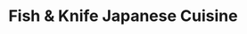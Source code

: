 ---
layout: place
title: "Fish & Knife Japanese Cuisine"
permalink: /texas/trophy-club/fish-knife-japanese-cuisine.html
stateAbbr: TX
stateName: Texas
cityName: Trophy Club
seo:
  name: "Fish & Knife Japanese Cuisine"
  type: Restaurant
  links: http://fishknife99.com/
description: "Fish & Knife Japanese Cuisine serves delicious sushi in Trophy Club, Texas. Try fresh Japanese dishes for a great dining experience. "
place_id: ChIJs-ClE27RTYYRRrx3LGW592s
photos:
  - name: >-
      places/ChIJs-ClE27RTYYRRrx3LGW592s/photos/AeeoHcL9XVYB1oKq9R4MXExpr2ha_4v9MoQBuP0VTCWsGNmccCpMC7IQfvKep-KcFAV2x1HlGrlm6G0L5HJxcQ_6iNyxLxbNu1f1rV68FU6YYDFN7IkjVonEfHZ17XaFx39ec8sB2KoEkGLnl1jxJCAqPAwT2hs9JGK3dvYRshJTfDgW8Qfc905mX1NEGBZ4yneU76bfEGQQOEPg09ukkbaIseWBHkdrAImMEXG7Dqg45V7-OyIXv1bl4hsIAnUBxNbh49uBwmyCevKhLUK3P2cdFHWLSBkbscEm4hCTorOTHqp68ON93PiLm3xPh9ij4HX-1MQK8sujFRLGBSMBJQP4zAf6IOaypxZ6kiuAqBjmUwDaHsuC_d_FSblCCfrdSwnsMkBE0scmJbNdvEc3bRPYljiY-hntMvQSe0ctdFhrXPuFdm0
    widthPx: 4032
    heightPx: 3024
    authorAttributions:
      - displayName: Charles Lair
        uri: https://maps.google.com/maps/contrib/109770058283785449584
        photoUri: >-
          https://lh3.googleusercontent.com/a/ACg8ocLfZgIW34gne5ABOiD5KQRYnhaRg_PO7uOXBsCk7pLhMUTw9A=s100-p-k-no-mo
    flagContentUri: >-
      https://www.google.com/local/imagery/report/?cb_client=maps_api_places.places_api&image_key=!1e10!2sCIHM0ogKEICAgID42-2GxwE&hl=en-US
    googleMapsUri: >-
      https://www.google.com/maps/place//data=!3m4!1e2!3m2!1sCIHM0ogKEICAgID42-2GxwE!2e10!4m2!3m1!1s0x864dd16e13a5e0b3:0x6bf7b9652c77bc46
  - name: >-
      places/ChIJs-ClE27RTYYRRrx3LGW592s/photos/AeeoHcIQu-8NKnjtSx32x_7_K23YbK1kbzXX-e-vEmlGhQmTi8Oz4D9PzD9gEFJAMH9XW9ldLGCwQKTZR90SaksBMWwAKkfyrcQG8Xyebcd4lgo-Y-87ja7E5d-8-Y1n8pbrUqG_ZyMx2LSMWk25Cp1SEdlyraTp5PiDQQMx9_plRNSt2RJ8vqbwml8p5ye-Zdjiiw-Rd1w8lEc6vFSb0spbzNLIGq0fvZVlHoMWeGhi7zKByraK_5ORUhSOSPrr0quoUpvjHf6JI5_E0E984p5h028wQURcW-IoxzgbIRpjqloqsr1LTYsWUx7XcmwIhdvZQLCyrr5yqR16oKRFS12I6u4D9_OntoDB6z2YbPpxLZaWU0X-0E9e7xxdV-P6T5ZzNamfAvJlyZGtvwY3h_am71G0fMXSYBOtyVWG2WuJbas
    widthPx: 4032
    heightPx: 3024
    authorAttributions:
      - displayName: Cap'n
        uri: https://maps.google.com/maps/contrib/105298958847405797764
        photoUri: >-
          https://lh3.googleusercontent.com/a/ACg8ocK3VV8gUsTrr_48DhjDBXxNnerRVd9wCohDeF6hZ0BGSLGivQ=s100-p-k-no-mo
    flagContentUri: >-
      https://www.google.com/local/imagery/report/?cb_client=maps_api_places.places_api&image_key=!1e10!2sCIHM0ogKEICAgIDHlMjpXQ&hl=en-US
    googleMapsUri: >-
      https://www.google.com/maps/place//data=!3m4!1e2!3m2!1sCIHM0ogKEICAgIDHlMjpXQ!2e10!4m2!3m1!1s0x864dd16e13a5e0b3:0x6bf7b9652c77bc46
  - name: >-
      places/ChIJs-ClE27RTYYRRrx3LGW592s/photos/AeeoHcKc1aiCfUjYZnBIihWndOjCJqtiwTUASap988cyFY2olG1h0SJx-pv620tHkR9wIE1KTB0XrwxsdiVT5WILuv04rKtgmsrr8qDp_frAIBEg4O3YGbLn97x6V8cI3DT8diT3IRZgvoZDsxlPlf7Af5oYAq7Bof6HjQ2udbl8c0rxfX_QgNzPh_68uHnk9RgkwBIeeH3p9d9omrrblACXnZwhF1SBw8A4CS7wfnn0_oGFSzTx-cLBBBnedv9noo86qwbg6NhuFuOttvCOd6d03AsbqnPDC2xjjUrTn1Ntnx5DulSff_yBQgj-TETHkjZwKFqP7GlUDWKqEve-x-eJGIrxZzm1f37uDl3vtvwUmMeDTKQHM0BBq6NejWZkGUKy_2YiImW43zMRQUOlc0kNLlwPTJceRAy0nwE3UhTqS_id2WE
    widthPx: 3000
    heightPx: 4000
    authorAttributions:
      - displayName: prad
        uri: https://maps.google.com/maps/contrib/110419117655161906175
        photoUri: >-
          https://lh3.googleusercontent.com/a/ACg8ocJp9i8v1Gn_nwRAQQ_ArWcJR54A6823u6-OiKzz-qcW8yCIAVf1=s100-p-k-no-mo
    flagContentUri: >-
      https://www.google.com/local/imagery/report/?cb_client=maps_api_places.places_api&image_key=!1e10!2sCIHM0ogKEICAgIC50bWzsgE&hl=en-US
    googleMapsUri: >-
      https://www.google.com/maps/place//data=!3m4!1e2!3m2!1sCIHM0ogKEICAgIC50bWzsgE!2e10!4m2!3m1!1s0x864dd16e13a5e0b3:0x6bf7b9652c77bc46
  - name: >-
      places/ChIJs-ClE27RTYYRRrx3LGW592s/photos/AeeoHcKvLlECK6rU34cXUGae_neBn0LiETRrb3dFTxq9f-f-7HBlEf7lNr7QINcGfWkhMdSEsQvRqWq86grCfToX9FG1oSAM_l_VAM32KZEncfWqF0Zz_P2br226GkwPOPzBYkihzLn5e_vy1q3eqNVkds3P2NYGiwWGFd558MhDHMiKV9ugj1S6hHpop4uJn9MWyG87bl-d6e2kmp4OislMD6Jy7GIUItp6iHoVM_j9AlHmhyJHggx9NQ7XuhuX5UGGOwlXSwH2gt5KBJoBgDvV4wc9e0TPyagLhRb_sEFPeuMDpvfC1yPYf_5LRVJPMB27N2xRgVyENcSGe_mOI70hFgjOxqIkCzoerb20cBJqq4YcPrb133X36PM4fqVgUiok1983Z3KFR0ITsLykkKUb7Aj7FELXSCTp_Xb9nA6DUyM
    widthPx: 4032
    heightPx: 3024
    authorAttributions:
      - displayName: Harrison Barclay
        uri: https://maps.google.com/maps/contrib/111859024006662595032
        photoUri: >-
          https://lh3.googleusercontent.com/a-/ALV-UjVYTda0Bt6Jihz7HVgCyQiiyxVGDuNHvuZ0LHvlrs9iU1ZHyM6t=s100-p-k-no-mo
    flagContentUri: >-
      https://www.google.com/local/imagery/report/?cb_client=maps_api_places.places_api&image_key=!1e10!2sCIHM0ogKEICAgIDR7_b5WA&hl=en-US
    googleMapsUri: >-
      https://www.google.com/maps/place//data=!3m4!1e2!3m2!1sCIHM0ogKEICAgIDR7_b5WA!2e10!4m2!3m1!1s0x864dd16e13a5e0b3:0x6bf7b9652c77bc46
  - name: >-
      places/ChIJs-ClE27RTYYRRrx3LGW592s/photos/AeeoHcLd5Ugul7ceeQXL-DKMzLw4FadxTHIOr7paWODtekbIKm0cRp3-wM7OuQdPb3nSvLGWL12Ee1XDPbWnoDT_fAfLLZR3pxTfP234k4m2pejg0-qi-GDAtPqnMAfeNtOO1VTHkRNyeoQ8sti9LRFQuJV7WXP-XwNogir8jZcOSmk7NIewv8TSyTCP_c3fNGk1F6ASlBFus-mV7HTDA1HmSbDQFymhQoX8reCFK6Uui8gMxhxsPEwlh1Jvre294i-CqIUuDuNk3UB1bfnPonYiuM9ahbvYvzDoduuLEWyiu9dXb3qu9jdC5XjRLucEdcMLwni6-hqSSZO9mAchTsmAmW1bYCZbYaAdInb3_KkQDEq-XtfPMaRilQ8UDFjVGPaUTQfnx6A_ppB41MbZ_l7PuJ4xuwLY2P1hbFN-HifNiAiXvLtX
    widthPx: 4032
    heightPx: 3024
    authorAttributions:
      - displayName: Chaz D
        uri: https://maps.google.com/maps/contrib/110982037243035769122
        photoUri: >-
          https://lh3.googleusercontent.com/a/ACg8ocJCzRTaRvo6KWszjvgH-d8Tg08avpJAkOybF3yXVy12XyoyRQ=s100-p-k-no-mo
    flagContentUri: >-
      https://www.google.com/local/imagery/report/?cb_client=maps_api_places.places_api&image_key=!1e10!2sCIHM0ogKEICAgID2_cjwwQE&hl=en-US
    googleMapsUri: >-
      https://www.google.com/maps/place//data=!3m4!1e2!3m2!1sCIHM0ogKEICAgID2_cjwwQE!2e10!4m2!3m1!1s0x864dd16e13a5e0b3:0x6bf7b9652c77bc46
  - name: >-
      places/ChIJs-ClE27RTYYRRrx3LGW592s/photos/AeeoHcLy8GyGjJrc1T8ccwlbOR72fseOpFsjGT6620JQfS1-b0NDdAJCiyiWq67-i2XBrGnB22itFiClL8crLPD1cZhFMRKOSrJyxKXbOESNHGmKItxnMMoAruOQYOtGWdsL1YN056WAZnbkS1DN_i3-eJtIIA6uhzwMC9PJIadP-ghEVujuS_4HuJCGkMLpWi2bpP70nFG_6H7066QMcTsilGS55aXKoQnx5cO31hyIi6HocbypaM8GPm7sGCmZUR_Zx8WiAJcwLIVRdS5UQ0sexuXrpbOSZfEYwVuha9URaNLw8ZLHTunStann8y3AsUnwgiZ8LG-1d2t_i0U5MZ3mu0e7xvkZ36xsvnOK2AXYaOZnPV8hOb0vCbKqrp-3di4cKMOnqC9DvEJ3fctlF1kiDQTjZ15dAFTAKT4-U8K7qlWeTw
    widthPx: 4032
    heightPx: 3024
    authorAttributions:
      - displayName: Chaz D
        uri: https://maps.google.com/maps/contrib/110982037243035769122
        photoUri: >-
          https://lh3.googleusercontent.com/a/ACg8ocJCzRTaRvo6KWszjvgH-d8Tg08avpJAkOybF3yXVy12XyoyRQ=s100-p-k-no-mo
    flagContentUri: >-
      https://www.google.com/local/imagery/report/?cb_client=maps_api_places.places_api&image_key=!1e10!2sCIHM0ogKEICAgID2_cjoXg&hl=en-US
    googleMapsUri: >-
      https://www.google.com/maps/place//data=!3m4!1e2!3m2!1sCIHM0ogKEICAgID2_cjoXg!2e10!4m2!3m1!1s0x864dd16e13a5e0b3:0x6bf7b9652c77bc46
  - name: >-
      places/ChIJs-ClE27RTYYRRrx3LGW592s/photos/AeeoHcL52kLEOXQf3RbXz1FgwaGifRFOUIUJCK0SEiexkn6enhCq_M2W7-RA-4AD3UhDJwB6R2GZW8THAHXRsGxChKJCdy9uJOIU60i7U0lPZOZUIXzfu1f19AQWpvc9y1W5sRZC5oYFGekb-ch8_932zUwWpVahr78_uixmoZ84S8BRZGAALqBfnUcSToQyK57EItBnxTg22eLHJ3aNl3FetPmlwBBN5wvuUoP81hq2saWyBhcW5id8iRrITAr2uMmWc1Jv5SIkwBJnl-7G0_9xo0PQZk7VAat45ag1uWNkV8mBRmBcibfFEI0hn-cFlcHbIQD7RPL0JQBT-cudP4sUrr4YBNaG2tcibQXBb27ow5lX3m7OL8ARcmUnmi21W6Aa4f-_-ygiMMhy9lo1_gIlW6QuNBjbjsZlKzdj1FhuxbA
    widthPx: 4080
    heightPx: 3072
    authorAttributions:
      - displayName: Jana McLaughlin
        uri: https://maps.google.com/maps/contrib/100197819751459613880
        photoUri: >-
          https://lh3.googleusercontent.com/a/ACg8ocKOvpypRYX-rgrL-0iPjmzfg7xuIHGnkoR3MNneoHMlBZaNSQ=s100-p-k-no-mo
    flagContentUri: >-
      https://www.google.com/local/imagery/report/?cb_client=maps_api_places.places_api&image_key=!1e10!2sCIHM0ogKEICAgIDB0ZnwaQ&hl=en-US
    googleMapsUri: >-
      https://www.google.com/maps/place//data=!3m4!1e2!3m2!1sCIHM0ogKEICAgIDB0ZnwaQ!2e10!4m2!3m1!1s0x864dd16e13a5e0b3:0x6bf7b9652c77bc46
  - name: >-
      places/ChIJs-ClE27RTYYRRrx3LGW592s/photos/AeeoHcJ9ae5OU8TrzIy_CEWX6PeYsgWEkgm0LnL2Q5TgxDUvXREVjvc7GLakyZp66T63dUI5M-MvDJhtdnzSzYGiwhOMdqCjuFk_hRXBNeYEjk47V_9DL1SeVDPj9BU2h9w6WsJ0-6cDBKznC5fECXrlgwwm97PQ5PyJd-qL1OnlT_P9jCa8eVMUzZFrSAePapslch0ZdWvY8kwudjOKzDCUiCruYu4mMqD2_LYSe93bpH6jlepDosbKbmgtqrs9kOa4wx8JEsRY7JdUTKKKcc-SoRZQlcGP5WL27mOPXaNJJNc5uddbIm4eJoRj9U5dYCrSzL8leNiolmp3d9uDaRnz0AF5ENgoM1ztLgUoK0D60EIuwq7rYi0BWtDk7z7UMhXwqYt-IZxJIprmDIxmJBaU2y1EG06SRp9iyXlteBXJfkM
    widthPx: 4080
    heightPx: 3060
    authorAttributions:
      - displayName: Ruby Diaz
        uri: https://maps.google.com/maps/contrib/108330676926690855485
        photoUri: >-
          https://lh3.googleusercontent.com/a-/ALV-UjXcWsPJZngxN0r3Qzwkoy4mxo_Xyj260bDgtAfqmU9qj6iNJNyz=s100-p-k-no-mo
    flagContentUri: >-
      https://www.google.com/local/imagery/report/?cb_client=maps_api_places.places_api&image_key=!1e10!2sCIHM0ogKEICAgICDwZTLNQ&hl=en-US
    googleMapsUri: >-
      https://www.google.com/maps/place//data=!3m4!1e2!3m2!1sCIHM0ogKEICAgICDwZTLNQ!2e10!4m2!3m1!1s0x864dd16e13a5e0b3:0x6bf7b9652c77bc46
  - name: >-
      places/ChIJs-ClE27RTYYRRrx3LGW592s/photos/AeeoHcImgfJgLzax5c-dKEt9FA9bdfp-2iUFzLvoPHsKQ8V-VaO_bMU_froVyLoTpaEmWdA41__dP_OuZUMRSikaGe3MDWhHqJk2bTLlNOeSbASkdLTFfkbzShalpPRjj2O5BJxIU3mw5J472swVn6BnX0kws5SRdBJEWw01jYHZKyfmh_KdrCvayW6TIo6FWPrN6e6v10Z4SQdQ6fTRzr-tQK0ReItsSaXmh5fuReYpPK6w2kF786l_9q8pNZ1LBB5X7juib8c1RPBW_ssp0rzgpVz2fPhVEiw3DNYJbseulK29zz5Lf3bqZYCLkzDz-YOpKxKwy9Re1SX6B0dIljF9m4zoi4gFRq12chg7cSluCkedf_ZlkfoUUSJWzkNPgczKLH0UUhlCTtAR6Sfg0qHTplBPUlv8NWQnTA1L1AwkUct05G7C
    widthPx: 4080
    heightPx: 3060
    authorAttributions:
      - displayName: Ruby Diaz
        uri: https://maps.google.com/maps/contrib/108330676926690855485
        photoUri: >-
          https://lh3.googleusercontent.com/a-/ALV-UjXcWsPJZngxN0r3Qzwkoy4mxo_Xyj260bDgtAfqmU9qj6iNJNyz=s100-p-k-no-mo
    flagContentUri: >-
      https://www.google.com/local/imagery/report/?cb_client=maps_api_places.places_api&image_key=!1e10!2sCIHM0ogKEICAgICDwZTL1QE&hl=en-US
    googleMapsUri: >-
      https://www.google.com/maps/place//data=!3m4!1e2!3m2!1sCIHM0ogKEICAgICDwZTL1QE!2e10!4m2!3m1!1s0x864dd16e13a5e0b3:0x6bf7b9652c77bc46
  - name: >-
      places/ChIJs-ClE27RTYYRRrx3LGW592s/photos/AeeoHcITiEKFyySTzh5YejDywW8YFALY78jg1-0wbaingE8OAAZxcCmrcB-5rrJhTxbmx1B37nAbI1XHIN31H_szfYVkMYy1EFqQ2avPHDqMqs_ns1PCD1zhYs-TSfboe5AG6zTAp7ac_k79Z86FTJ9zjmPCO6kijoGbhh6UiWC-qniSLeUuf1h6zxFW8HSQJHzwUCQHFfLRF2R9_qUO664kgakCR4Km1_rqHt73nFNiIYPUOjgxc3Wdn_YPRHaZzlo4SvoNlS4AgOzfSvN_ZHoG4FhYPMzUIrLwOZQIlmGT1D16DeSUwG6P4a7ANa_crYf1eKCjcaEE0QwvF8KPFugmeqXq5KejAV7vv23HuCgtelAXkQsYdO-ghvZhc8F4qPfFzbPWpHV_83VXBc4aJ2nv-RDIiEgLAbePtp1A7Hf_aiVLPw
    widthPx: 3024
    heightPx: 4032
    authorAttributions:
      - displayName: Michael Long
        uri: https://maps.google.com/maps/contrib/113667620424662168674
        photoUri: >-
          https://lh3.googleusercontent.com/a-/ALV-UjXOeJdhyCepu-9MJ8U3pULF_5rn-GGFGlKBBD7DPP4ZQnqHR88=s100-p-k-no-mo
    flagContentUri: >-
      https://www.google.com/local/imagery/report/?cb_client=maps_api_places.places_api&image_key=!1e10!2sCIHM0ogKEICAgICDipaFRg&hl=en-US
    googleMapsUri: >-
      https://www.google.com/maps/place//data=!3m4!1e2!3m2!1sCIHM0ogKEICAgICDipaFRg!2e10!4m2!3m1!1s0x864dd16e13a5e0b3:0x6bf7b9652c77bc46
address: '2001 TX-114 #190, Trophy Club, TX 76262, USA'
street: '2001 TX-114 #190'
city: Trophy Club
state: TX
zip: '76262'
country: USA
neighborhood: null
latitude: '32.994332'
longitude: '-97.194283'
accessibility_options:
  wheelchairAccessibleParking: true
  wheelchairAccessibleEntrance: true
  wheelchairAccessibleRestroom: true
  wheelchairAccessibleSeating: true
business_status: OPERATIONAL
name: Fish & Knife Japanese Cuisine
google_maps_links:
  directionsUri: >-
    https://www.google.com/maps/dir//''/data=!4m7!4m6!1m1!4e2!1m2!1m1!1s0x864dd16e13a5e0b3:0x6bf7b9652c77bc46!3e0
  placeUri: https://maps.google.com/?cid=7779890725494701126
  writeAReviewUri: >-
    https://www.google.com/maps/place//data=!4m3!3m2!1s0x864dd16e13a5e0b3:0x6bf7b9652c77bc46!12e1
  reviewsUri: >-
    https://www.google.com/maps/place//data=!4m4!3m3!1s0x864dd16e13a5e0b3:0x6bf7b9652c77bc46!9m1!1b1
  photosUri: >-
    https://www.google.com/maps/place//data=!4m3!3m2!1s0x864dd16e13a5e0b3:0x6bf7b9652c77bc46!10e5
primary_type: Japanese Restaurant
opening_hours:
  regular: null
  current: null
secondary_opening_hours:
  regular:
    weekdayDescriptions: null
    type: null
  current:
    weekdayDescriptions: null
    type: null
phone: (817) 490-0107
price_level: PRICE_LEVEL_MODERATE
price_range: $10 &ndash; $20
rating: '4.3'
rating_count: 378
website: http://fishknife99.com/
reviews: null
parking_options: null
payment_options: null
allow_dogs: null
curbside_pickup: null
delivery: null
dine_in: null
good_for_children: null
good_for_groups: null
good_for_sports: null
live_music: null
menu_for_children: null
outdoor_seating: null
reservable: null
restroom: null
serves_beer: null
serves_breakfast: null
serves_brunch: null
serves_cocktails: null
serves_coffee: null
serves_dinner: null
serves_dessert: null
serves_lunch: null
serves_vegetarian_food: null
serves_wine: null
takeout: null
summary: null

---